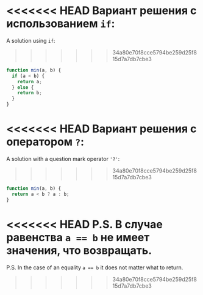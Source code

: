 <<<<<<< HEAD
Вариант решения с использованием `if`:
=======
A solution using `if`:
>>>>>>> 34a80e70f8cce5794be259d25f815d7a7db7cbe3

```js
function min(a, b) {
  if (a < b) {
    return a;
  } else {
    return b;
  }
}
```

<<<<<<< HEAD
Вариант решения с оператором `?`:
=======
A solution with a question mark operator `'?'`:
>>>>>>> 34a80e70f8cce5794be259d25f815d7a7db7cbe3

```js
function min(a, b) {
  return a < b ? a : b;
}
```

<<<<<<< HEAD
P.S. В случае равенства `a == b` не имеет значения, что возвращать.
=======
P.S. In the case of an equality `a == b` it does not matter what to return.
>>>>>>> 34a80e70f8cce5794be259d25f815d7a7db7cbe3
